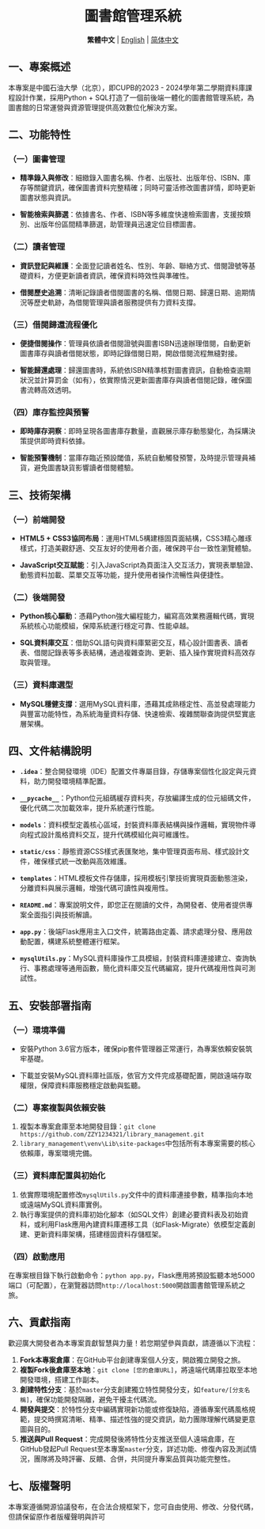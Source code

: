 <div align="center">

# 圖書館管理系統

**繁體中文**  | [English](readme/README.ENG.md)  | [简体中文](/README.md)

</div>

 

## 一、專案概述

本專案是中國石油大學（北京），即CUPB的2023 - 2024學年第二學期資料庫課程設計作業，採用Python + SQL打造了一個前後端一體化的圖書館管理系統，為圖書館的日常運營與資源管理提供高效數位化解決方案。

 

## 二、功能特性

### （一）圖書管理

- **精準錄入與修改**：細緻錄入圖書名稱、作者、出版社、出版年份、ISBN、庫存等關鍵資訊，確保圖書資料完整精確；同時可靈活修改圖書詳情，即時更新圖書狀態與資訊。

- **智能檢索與篩選**：依據書名、作者、ISBN等多維度快速檢索圖書，支援按類別、出版年份區間精準篩選，助管理員迅速定位目標圖書。

 

### （二）讀者管理

- **資訊登記與維護**：全面登記讀者姓名、性別、年齡、聯絡方式、借閱證號等基礎資料，方便更新讀者資訊，確保資料時效性與準確性。

- **借閱歷史追溯**：清晰記錄讀者借閱圖書的名稱、借閱日期、歸還日期、逾期情況等歷史軌跡，為借閱管理與讀者服務提供有力資料支撐。

 

### （三）借閱歸還流程優化

- **便捷借閱操作**：管理員依讀者借閱證號與圖書ISBN迅速辦理借閱，自動更新圖書庫存與讀者借閱狀態，即時記錄借閱日期，開啟借閱流程無縫對接。

- **智能歸還處理**：歸還圖書時，系統依ISBN精準核對圖書資訊，自動檢查逾期狀況並計算罰金（如有），依實際情況更新圖書庫存與讀者借閱記錄，確保圖書流轉高效透明。

 

### （四）庫存監控與預警

- **即時庫存洞察**：即時呈現各圖書庫存數量，直觀展示庫存動態變化，為採購決策提供即時資料依據。

- **智能預警機制**：當庫存臨近預設閾值，系統自動觸發預警，及時提示管理員補貨，避免圖書缺貨影響讀者借閱體驗。

 

## 三、技術架構

### （一）前端開發

- **HTML5 + CSS3協同布局**：運用HTML5構建穩固頁面結構，CSS3精心雕琢樣式，打造美觀舒適、交互友好的使用者介面，確保跨平台一致性瀏覽體驗。

- **JavaScript交互賦能**：引入JavaScript為頁面注入交互活力，實現表單驗證、動態資料加載、菜單交互等功能，提升使用者操作流暢性與便捷性。

 

### （二）後端開發

- **Python核心驅動**：憑藉Python強大編程能力，編寫高效業務邏輯代碼，實現系統核心功能模組，保障系統運行穩定可靠、性能卓越。

- **SQL資料庫交互**：借助SQL語句與資料庫緊密交互，精心設計圖書表、讀者表、借閱記錄表等多表結構，通過複雜查詢、更新、插入操作實現資料高效存取與管理。

 

### （三）資料庫選型

- **MySQL穩健支撐**：選用MySQL資料庫，憑藉其成熟穩定性、高並發處理能力與豐富功能特性，為系統海量資料存儲、快速檢索、複雜關聯查詢提供堅實底層架構。

 

## 四、文件結構說明

- **`.idea`**：整合開發環境（IDE）配置文件專屬目錄，存儲專案個性化設定與元資料，助力開發環境精準配置。

- **`__pycache__`**：Python位元組碼緩存資料夾，存放編譯生成的位元組碼文件，優化代碼二次加載效率，提升系統運行性能。

- **`models`**：資料模型定義核心區域，封裝資料庫表結構與操作邏輯，實現物件導向程式設計風格資料交互，提升代碼模組化與可維護性。

- **`static/css`**：靜態資源CSS樣式表匯聚地，集中管理頁面布局、樣式設計文件，確保樣式統一改動與高效維護。

- **`templates`**：HTML模板文件存儲庫，採用模板引擎技術實現頁面動態渲染，分離資料與展示邏輯，增強代碼可讀性與複用性。

- **`README.md`**：專案說明文件，即您正在閱讀的文件，為開發者、使用者提供專案全面指引與技術解讀。

- **`app.py`**：後端Flask應用主入口文件，統籌路由定義、請求處理分發、應用啟動配置，構建系統整體運行框架。

- **`mysqlUtils.py`**：MySQL資料庫操作工具模組，封裝資料庫連接建立、查詢執行、事務處理等通用函數，簡化資料庫交互代碼編寫，提升代碼複用性與可測試性。

 

## 五、安裝部署指南

### （一）環境準備

- 安裝Python 3.6官方版本，確保pip套件管理器正常運行，為專案依賴安裝筑牢基礎。

- 下載並安裝MySQL資料庫社區版，依官方文件完成基礎配置，開啟遠端存取權限，保障資料庫服務穩定啟動與監聽。

 

### （二）專案複製與依賴安裝

1. 複製本專案倉庫至本地開發目錄：`git clone https://github.com/ZZY1234321/library_management.git`
2. `library_management\venv\Lib\site-packages`中包括所有本專案需要的核心依賴庫，專案環境完備。

 

### （三）資料庫配置與初始化

1. 依實際環境配置修改`mysqlUtils.py`文件中的資料庫連接參數，精準指向本地或遠端MySQL資料庫實例。
2. 執行專案提供的資料庫初始化腳本（如SQL文件）創建必要資料表及初始資料，或利用Flask應用內建資料庫遷移工具（如Flask-Migrate）依模型定義創建、更新資料庫架構，搭建穩固資料存儲框架。

 

### （四）啟動應用

在專案根目錄下執行啟動命令：`python app.py`，Flask應用將預設監聽本地5000端口（可配置），在瀏覽器訪問`http://localhost:5000`開啟圖書館管理系統之旅。

 

## 六、貢獻指南

歡迎廣大開發者為本專案貢獻智慧與力量！若您期望參與貢獻，請遵循以下流程：

1. **Fork本專案倉庫**：在GitHub平台創建專案個人分支，開啟獨立開發之旅。
2. **複製Fork後倉庫至本地**：`git clone [您的倉庫URL]`，將遠端代碼庫拉取至本地開發環境，搭建工作副本。
3. **創建特性分支**：基於`master`分支創建獨立特性開發分支，如`feature/[分支名稱]`，確保功能開發隔離，避免干擾主代碼流。
4. **開發與提交**：於特性分支中編碼實現新功能或修復缺陷，遵循專案代碼風格規範，提交時撰寫清晰、精準、描述性強的提交資訊，助力團隊理解代碼變更意圖與目的。
5. **推送與Pull Request**：完成開發後將特性分支推送至個人遠端倉庫，在GitHub發起Pull Request至本專案`master`分支，詳述功能、修復內容及測試情況，團隊將及時評審、反饋、合併，共同提升專案品質與功能完整性。

 

## 七、版權聲明

本專案遵循開源協議發布，在合法合規框架下，您可自由使用、修改、分發代碼，但請保留原作者版權聲明與許可